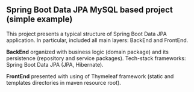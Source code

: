 ## Spring Boot Data JPA MySQL based project (simple example)

This project presents a typical structure of Spring Boot Data JPA
application. In particular, included all main layers: BackEnd and
FrontEnd.

**BackEnd** organized with business logic (domain package) and its
persistence (repository and service packages). Tech-stack frameworks:
Spring Boot Data JPA (JPA, Hibernate).

**FrontEnd** presented with using of Thymeleaf framework (static and
templates directories in maven resource root).